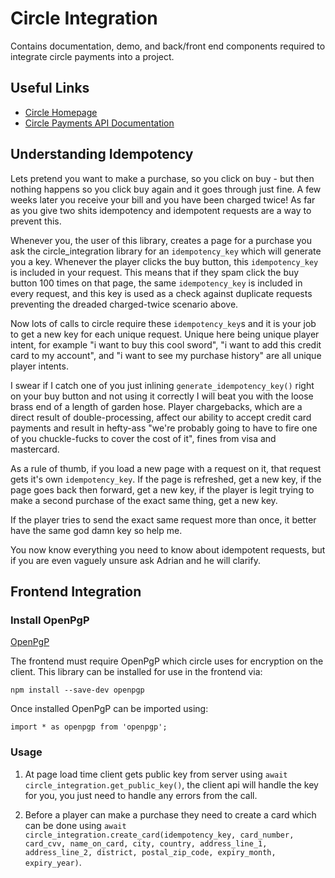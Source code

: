 # Circle Integration
Contains documentation, demo, and back/front end components required to integrate circle payments into a project.

## Useful Links

+ [Circle Homepage](https://www.circle.com/en/)
+ [Circle Payments API Documentation](https://developers.circle.com/docs/accept-card-payments-online)


## Understanding Idempotency

Lets pretend you want to make a purchase, so you click on buy - but then nothing happens so you click buy again and it goes through just fine. A few weeks later you receive your bill and you have been charged twice! As far as you give two shits idempotency and idempotent requests are a way to prevent this.

Whenever you, the user of this library, creates a page for a purchase you ask the circle_integration library for an `idempotency_key` which will generate you a key. Whenever the player clicks the buy button, this `idempotency_key` is included in your request. This means that if they spam click the buy button 100 times on that page, the same `idempotency_key` is included in every request, and this key is used as a check against duplicate requests preventing the dreaded charged-twice scenario above.

Now lots of calls to circle require these `idempotency_key`s and it is your job to get a new key for each unique request. Unique here being unique player intent, for example "i want to buy this cool sword", "i want to add this credit card to my account", and "i want to see my purchase history" are all unique player intents.

I swear if I catch one of you just inlining `generate_idempotency_key()` right on your buy button and not using it correctly I will beat you with the loose brass end of a length of garden hose. Player chargebacks, which are a direct result of double-processing, affect our ability to accept credit card payments and result in hefty-ass "we're probably going to have to fire one of you chuckle-fucks to cover the cost of it", fines from visa and mastercard.

As a rule of thumb, if you load a new page with a request on it, that request gets it's own `idempotency_key`. If the page is refreshed, get a new key, if the page goes back then forward, get a new key, if the player is legit trying to make a second purchase of the exact same thing, get a new key. 

If the player tries to send the exact same request more than once, it better have the same god damn key so help me.

You now know everything you need to know about idempotent requests, but if you are even vaguely unsure ask Adrian and he will clarify.

## Frontend Integration

### Install OpenPgP

[OpenPgP](https://github.com/openpgpjs/openpgpjs)

The frontend must require OpenPgP which circle uses for encryption on the client. This library can be installed for use in the frontend via:

`npm install --save-dev openpgp`

Once installed OpenPgP can be imported using:

`import * as openpgp from 'openpgp';`

### Usage

1. At page load time client gets public key from server using `await circle_integration.get_public_key()`, the client api will handle the key for you, you just need to handle any errors from the call.

1. Before a player can make a purchase they need to create a card which can be done using `await circle_integration.create_card(idempotency_key, card_number, card_cvv, name_on_card, city, country, address_line_1, address_line_2, district, postal_zip_code, expiry_month, expiry_year)`.